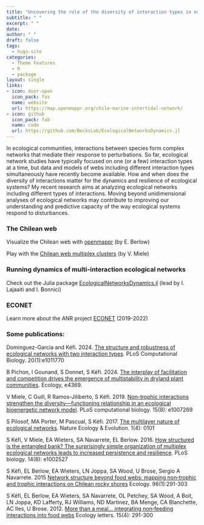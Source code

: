 ```yaml
---
title: "Uncovering the role of the diversity of interaction types in nature"
subtitle: " "
excerpt: " "
date: 
author: " "
draft: false
tags:
  - hugo-site
categories:
  - Theme Features
  - R
  - package
layout: single
links:
- icon: door-open
  icon_pack: fas
  name: website
  url: https://map.openmappr.org/chile-marine-intertidal-network/
- icon: github
  icon_pack: fab
  name: code
  url: https://github.com/BecksLab/EcologicalNetworksDynamics.jl
---
```


In ecological communities, interactions between species form complex networks that mediate their response to perturbations. So far, ecological network studies have typically focused on one (or a few) interaction types at a time, but data and models of webs including different interaction types simultaneously have recently become available. How and when does the diversity of interactions matter for the dynamics and resilience of ecological systems? My recent research aims at analyzing ecological networks including different types of interactions. Moving beyond unidimensional analyses of ecological networks may contribute to improving our understanding and predictive capacity of the way ecological systems respond to disturbances.

### The Chilean web

Visualize the Chilean web with [openmappr](https://map.openmappr.org/chile-marine-intertidal-network/) (by E. Berlow)

Play with the [Chilean web multiplex clusters](http://pbil.univ-lyon1.fr/software/multiplex/) (by V. Miele)

### Running dynamics of multi-interaction ecological networks

Check out the Julia package [EcologicalNetworksDynamics.jl](https://beckslab.github.io/EcologicalNetworksDynamics.jl/man/quickstart/) (lead by I. Lajaaiti and I. Bonnici)

### ECONET

Learn more about the ANR project [ECONET](https://cmatias.perso.math.cnrs.fr/ANR_EcoNet.html) (2019-2022)

### Some publications:

Dominguez-Garcia and Kéfi. 2024. 
[The structure and robustness of ecological networks with two interaction types](https://journals.plos.org/ploscompbiol/article?id=10.1371/journal.pcbi.1011770). 
PLoS Computational Biology. 20(1):e1011770

B Pichon, I Gounand, S Donnet, S Kéfi. 2024. 
[The interplay of facilitation and competition drives the emergence of multistability in dryland plant communities](https://esajournals.onlinelibrary.wiley.com/doi/full/10.1002/ecy.4369). 
Ecology, e4369. 

V Miele, C Guill, R Ramos-Jiliberto, S Kéfi. 2019. 
[Non-trophic interactions strengthen the diversity—functioning relationship in an ecological bioenergetic network model](https://journals.plos.org/ploscompbiol/article?id=10.1371/journal.pcbi.1007269). 
PLoS computational biology. 15(8): e1007269

S Pilosof, MA Porter, M Pascual, S Kéfi. 2017. 
[The multilayer nature of ecological networks](https://www.nature.com/articles/s41559-017-0101). 
Nature Ecology & Evolution. 1(4): 0101

S Kéfi, V Miele, EA Wieters, SA Navarrete, EL Berlow. 2016. 
[How structured is the entangled bank? The surprisingly simple organization of multiplex ecological networks leads to increased persistence and resilience](https://journals.plos.org/plosbiology/article?id=10.1371/journal.pbio.1002527). 
PLoS biology. 14(8): e1002527

S Kéfi, EL Berlow, EA Wieters, LN Joppa, SA Wood, U Brose, Sergio A Navarrete. 2015
[Network structure beyond food webs: mapping non‐trophic and trophic interactions on Chilean rocky shores](https://esajournals.onlinelibrary.wiley.com/doi/abs/10.1890/13-1424.1)
Ecology. 96(1):291-303

S Kéfi, EL Berlow, EA Wieters, SA Navarrete, OL Petchey, SA Wood, A Boit, LN Joppa, KD Lafferty, RJ Williams, ND Martinez, BA Menge, CA Blanchette, AC Iles, U Brose. 2012. 
[More than a meal… integrating non‐feeding interactions into food webs](https://onlinelibrary.wiley.com/doi/full/10.1111/j.1461-0248.2011.01732.x)
Ecology letters. 15(4): 291-300